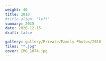 ```yaml
---
weight: 40
title: 2010
#title_align: "left"
summary: 2015
date: 2020-12-15
draft: false

gallery: gallery/Private/Family Photos/2010
files: "*.jpg"
cover: IMG_1074.jpg
---
```

